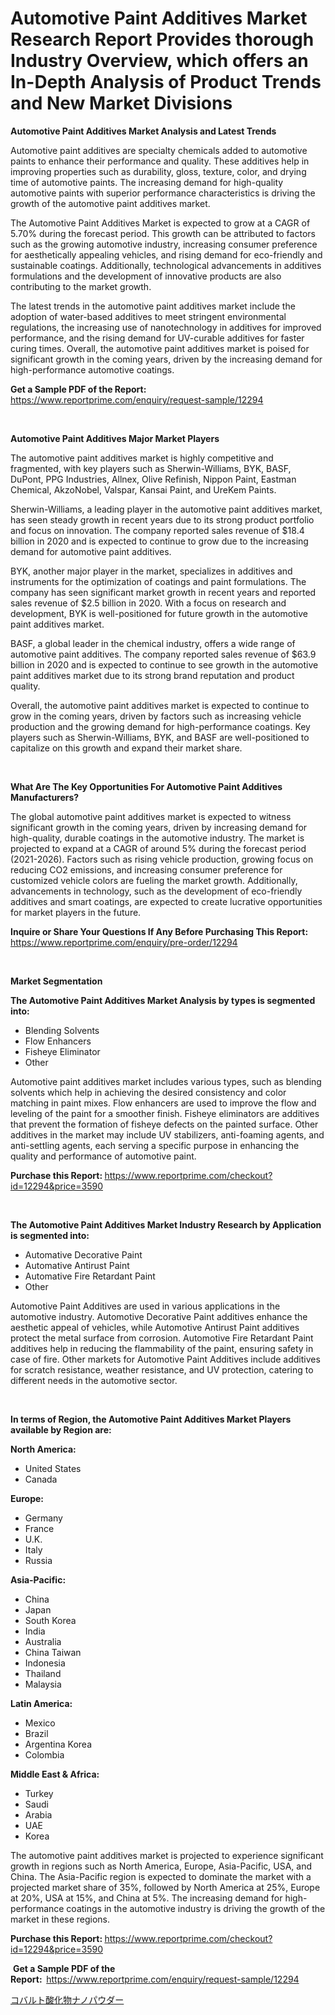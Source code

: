 <p><h1>Automotive Paint Additives Market Research Report Provides thorough Industry Overview, which offers an In-Depth Analysis of Product Trends and New Market Divisions</h1></p><p><strong>Automotive Paint Additives Market Analysis and Latest Trends</strong></p>
<p><p>Automotive paint additives are specialty chemicals added to automotive paints to enhance their performance and quality. These additives help in improving properties such as durability, gloss, texture, color, and drying time of automotive paints. The increasing demand for high-quality automotive paints with superior performance characteristics is driving the growth of the automotive paint additives market.</p><p>The Automotive Paint Additives Market is expected to grow at a CAGR of 5.70% during the forecast period. This growth can be attributed to factors such as the growing automotive industry, increasing consumer preference for aesthetically appealing vehicles, and rising demand for eco-friendly and sustainable coatings. Additionally, technological advancements in additives formulations and the development of innovative products are also contributing to the market growth.</p><p>The latest trends in the automotive paint additives market include the adoption of water-based additives to meet stringent environmental regulations, the increasing use of nanotechnology in additives for improved performance, and the rising demand for UV-curable additives for faster curing times. Overall, the automotive paint additives market is poised for significant growth in the coming years, driven by the increasing demand for high-performance automotive coatings.</p></p>
<p><strong>Get a Sample PDF of the Report:&nbsp;</strong> <a href="https://www.reportprime.com/enquiry/request-sample/12294">https://www.reportprime.com/enquiry/request-sample/12294</a></p>
<p>&nbsp;</p>
<p><strong>Automotive Paint Additives Major Market Players</strong></p>
<p><p>The automotive paint additives market is highly competitive and fragmented, with key players such as Sherwin-Williams, BYK, BASF, DuPont, PPG Industries, Allnex, Olive Refinish, Nippon Paint, Eastman Chemical, AkzoNobel, Valspar, Kansai Paint, and UreKem Paints.</p><p>Sherwin-Williams, a leading player in the automotive paint additives market, has seen steady growth in recent years due to its strong product portfolio and focus on innovation. The company reported sales revenue of $18.4 billion in 2020 and is expected to continue to grow due to the increasing demand for automotive paint additives.</p><p>BYK, another major player in the market, specializes in additives and instruments for the optimization of coatings and paint formulations. The company has seen significant market growth in recent years and reported sales revenue of $2.5 billion in 2020. With a focus on research and development, BYK is well-positioned for future growth in the automotive paint additives market.</p><p>BASF, a global leader in the chemical industry, offers a wide range of automotive paint additives. The company reported sales revenue of $63.9 billion in 2020 and is expected to continue to see growth in the automotive paint additives market due to its strong brand reputation and product quality.</p><p>Overall, the automotive paint additives market is expected to continue to grow in the coming years, driven by factors such as increasing vehicle production and the growing demand for high-performance coatings. Key players such as Sherwin-Williams, BYK, and BASF are well-positioned to capitalize on this growth and expand their market share.</p></p>
<p>&nbsp;</p>
<p><strong>What Are The Key Opportunities For Automotive Paint Additives Manufacturers?</strong></p>
<p><p>The global automotive paint additives market is expected to witness significant growth in the coming years, driven by increasing demand for high-quality, durable coatings in the automotive industry. The market is projected to expand at a CAGR of around 5% during the forecast period (2021-2026). Factors such as rising vehicle production, growing focus on reducing CO2 emissions, and increasing consumer preference for customized vehicle colors are fueling the market growth. Additionally, advancements in technology, such as the development of eco-friendly additives and smart coatings, are expected to create lucrative opportunities for market players in the future.</p></p>
<p><strong>Inquire or Share Your Questions If Any Before Purchasing This Report:</strong> <a href="https://www.reportprime.com/enquiry/pre-order/12294">https://www.reportprime.com/enquiry/pre-order/12294</a></p>
<p>&nbsp;</p>
<p><strong>Market Segmentation</strong></p>
<p><strong>The Automotive Paint Additives Market Analysis by types is segmented into:</strong></p>
<p><ul><li>Blending Solvents</li><li>Flow Enhancers</li><li>Fisheye Eliminator</li><li>Other</li></ul></p>
<p><p>Automotive paint additives market includes various types, such as blending solvents which help in achieving the desired consistency and color matching in paint mixes. Flow enhancers are used to improve the flow and leveling of the paint for a smoother finish. Fisheye eliminators are additives that prevent the formation of fisheye defects on the painted surface. Other additives in the market may include UV stabilizers, anti-foaming agents, and anti-settling agents, each serving a specific purpose in enhancing the quality and performance of automotive paint.</p></p>
<p><strong>Purchase this Report:&nbsp;</strong><a href="https://www.reportprime.com/checkout?id=12294&price=3590">https://www.reportprime.com/checkout?id=12294&price=3590</a></p>
<p>&nbsp;</p>
<p><strong>The Automotive Paint Additives Market Industry Research by Application is segmented into:</strong></p>
<p><ul><li>Automative Decorative Paint</li><li>Automative Antirust Paint</li><li>Automative Fire Retardant Paint</li><li>Other</li></ul></p>
<p><p>Automotive Paint Additives are used in various applications in the automotive industry. Automotive Decorative Paint additives enhance the aesthetic appeal of vehicles, while Automotive Antirust Paint additives protect the metal surface from corrosion. Automotive Fire Retardant Paint additives help in reducing the flammability of the paint, ensuring safety in case of fire. Other markets for Automotive Paint Additives include additives for scratch resistance, weather resistance, and UV protection, catering to different needs in the automotive sector.</p></p>
<p>&nbsp;</p>
<p><strong>In terms of Region, the Automotive Paint Additives Market Players available by Region are:</strong></p>
<p>
    <p> <strong> North America: </strong>
        <ul>
            <li>United States</li>
            <li>Canada</li>
        </ul>
        </p> 
    <p> <strong> Europe: </strong>
        <ul>
            <li>Germany</li>
            <li>France</li>
            <li>U.K.</li>
            <li>Italy</li>
            <li>Russia</li>
        </ul>
        </p> 
    <p> <strong> Asia-Pacific: </strong>
        <ul>
            <li>China</li>
            <li>Japan</li>
            <li>South Korea</li>
            <li>India</li>
            <li>Australia</li>
            <li>China Taiwan</li>
            <li>Indonesia</li>
            <li>Thailand</li>
            <li>Malaysia</li>
        </ul>
        </p> 
    <p> <strong> Latin America: </strong>
        <ul>
            <li>Mexico</li>
            <li>Brazil</li>
            <li>Argentina Korea</li>
            <li>Colombia</li>
        </ul>
        </p> 
    <p> <strong> Middle East & Africa: </strong>
        <ul>
            <li>Turkey</li>
            <li>Saudi</li>
            <li>Arabia</li>
            <li>UAE</li>
            <li>Korea</li>
        </ul>
    </p>
    </p>
<p><p>The automotive paint additives market is projected to experience significant growth in regions such as North America, Europe, Asia-Pacific, USA, and China. The Asia-Pacific region is expected to dominate the market with a projected market share of 35%, followed by North America at 25%, Europe at 20%, USA at 15%, and China at 5%. The increasing demand for high-performance coatings in the automotive industry is driving the growth of the market in these regions.</p></p>
<p><strong>Purchase this Report: </strong><a href="https://www.reportprime.com/checkout?id=12294&price=3590">https://www.reportprime.com/checkout?id=12294&price=3590</a></p>
<p>&nbsp;<strong>Get a Sample PDF of the Report:&nbsp;&nbsp;</strong><a href="https://www.reportprime.com/enquiry/request-sample/12294">https://www.reportprime.com/enquiry/request-sample/12294</a></p>
<p><strong></strong></p>
<p><p><a href="https://github.com/oqoeusbvpadwjs08/Market-Research-Report-List-1/blob/main/18511042685.md">コバルト酸化物ナノパウダー</a></p></p>